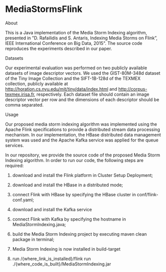 # MediaStormsFlink

About

This is a Java implementation of the Media Storm Indexing algorithm, presented in "D. Rafailidis and S. Antaris, Indexing Media Storms on Flink”, IEEE International Conference on Big Data, 2015". The source code reproduces the experiments described in our paper.

Datasets

Our experimental evaluation was performed on two publicly available datasets of image descriptor vectors. We used the GIST-80M-348d dataset of the Tiny Image Collection and the SIFT-1B-128d of the TEXMEX collection, publicly available at http://horation.cs.nyu.edu/mit/tiny/data/index.html and http://corpus-texmex.irisa.fr, respectively. Each dataset file should contain an image descriptor vector per row and the dimensions of each descriptor should be comma separated.

Usage

Our proposed media storm indexing algorithm was implemented using the Apache Flink specifications to provide a distributed stream data processing mechanism. In our implementation, the HBase distributed data management system was used and the Apache Kafka service was applied for the queue services.

In our repository, we provide the source code of the proposed Media Storm Indexing algorithm. In order to run our code, the following steps are required:

1) download and install the Flink platform in Cluster Setup Deployment;

2) download and install the HBase in a distributed mode;

3) connect Flink with HBase by specifying the HBase cluster in conf/flink-conf.yaml;

4) download and install the Kafka service

5) connect Flink with Kafka by specifying the hostname in MediaStormIndexing.java;

6) build the Media Storm Indexing project by executing maven clean package in terminal;

7) Media Storm Indexing is now installed in build-target

8) run /{where_link_is_installed}/flink run ./{where_code_is_built}/MediaStormIndexing.jar
